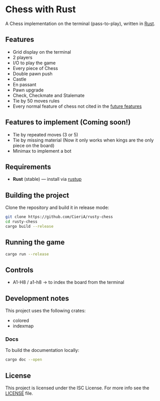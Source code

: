 # Chess with Rust
A Chess implementation on the terminal (pass-to-play), written in [Rust](https://www.rust-lang.org).

## Features
- Grid display on the terminal
- 2 players
- I/O to play the game
- Every piece of Chess
- Double pawn push
- Castle
- En passant
- Pawn upgrade
- Check, Checkmate and Stalemate
- Tie by 50 moves rules
- Every normal feature of chess not cited in the [future features](#features-to-implement-coming-soon)

## Features to implement (Coming soon!)
- Tie by repeated moves (3 or 5)
- Tie by missing material (Now it only works when kings are the only piece on the board)
- Minimax to implement a bot

## Requirements
- **Rust** (stable) — install via [rustup](https://rustup.rs)

## Building the project
Clone the repository and build it in release mode:
```bash
git clone https://github.com/CieriA/rusty-chess
cd rusty-chess
cargo build --release
```

## Running the game
```bash
cargo run --release
```

## Controls
- A1-H8 / a1-h8 -> to index the board from the terminal

## Development notes
This project uses the following crates:
- colored
- indexmap

### Docs
To build the documentation locally:
```bash
cargo doc --open
```

## License
This project is licensed under the ISC License. For more info see the [LICENSE](LICENSE) file.
